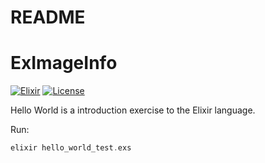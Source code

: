 # README

# ExImageInfo

[![Elixir](https://img.shields.io/badge/made_in-elixir-9900cc.svg?style=flat-square)](http://elixir-lang.org) 
[![License](https://img.shields.io/badge/license-MIT-blue.svg?style=flat-square)](https://raw.githubusercontent.com/mangasf/elixir-hello-world/master/LICENSE.md)

Hello World is a introduction exercise to the Elixir language.

Run:

```elixir
elixir hello_world_test.exs
```
